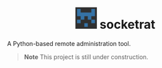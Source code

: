 <h1 align="center">
  <a href="https://github.com/brenw0rth/socketrat"><img src="identicon.png" alt="socketrat" width=50></a>
  socketrat
</h1>

A Python-based remote administration tool.

> **Note**
> This project is still under construction.
